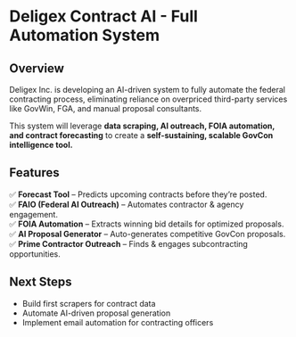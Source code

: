 # Deligex Contract AI - Full Automation System

## Overview
Deligex Inc. is developing an AI-driven system to fully automate the federal contracting process, eliminating reliance on overpriced third-party services like GovWin, FGA, and manual proposal consultants. 

This system will leverage **data scraping, AI outreach, FOIA automation, and contract forecasting** to create a **self-sustaining, scalable GovCon intelligence tool.**

## Features
✅ **Forecast Tool** – Predicts upcoming contracts before they’re posted.  
✅ **FAIO (Federal AI Outreach)** – Automates contractor & agency engagement.  
✅ **FOIA Automation** – Extracts winning bid details for optimized proposals.  
✅ **AI Proposal Generator** – Auto-generates competitive GovCon proposals.  
✅ **Prime Contractor Outreach** – Finds & engages subcontracting opportunities.

## Next Steps
- Build first scrapers for contract data
- Automate AI-driven proposal generation
- Implement email automation for contracting officers

